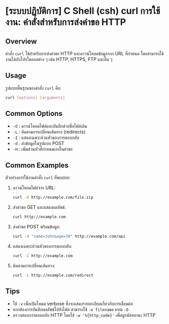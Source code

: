 # [ระบบปฏิบัติการ] C Shell (csh) curl การใช้งาน: คำสั่งสำหรับการส่งคำขอ HTTP

## Overview
คำสั่ง `curl` ใช้สำหรับการส่งคำขอ HTTP และดาวน์โหลดข้อมูลจาก URL ที่กำหนด โดยสามารถใช้งานได้กับโปรโตคอลต่าง ๆ เช่น HTTP, HTTPS, FTP และอื่น ๆ

## Usage
รูปแบบพื้นฐานของคำสั่ง `curl` คือ:

```bash
curl [options] [arguments]
```

## Common Options
- `-O` : ดาวน์โหลดไฟล์และบันทึกด้วยชื่อไฟล์เดิม
- `-L` : ติดตามการเปลี่ยนเส้นทาง (redirects)
- `-I` : แสดงเฉพาะส่วนหัวของการตอบกลับ
- `-d` : ส่งข้อมูลในรูปแบบ POST
- `-H` : เพิ่มส่วนหัวที่กำหนดเองในคำขอ

## Common Examples
ตัวอย่างการใช้งานคำสั่ง `curl` ที่พบบ่อย:

1. ดาวน์โหลดไฟล์จาก URL:
   ```bash
   curl -O http://example.com/file.zip
   ```

2. ส่งคำขอ GET และแสดงผลลัพธ์:
   ```bash
   curl http://example.com
   ```

3. ส่งคำขอ POST พร้อมข้อมูล:
   ```bash
   curl -d "name=John&age=30" http://example.com/api
   ```

4. แสดงเฉพาะส่วนหัวของการตอบกลับ:
   ```bash
   curl -I http://example.com
   ```

5. ติดตามการเปลี่ยนเส้นทาง:
   ```bash
   curl -L http://example.com/redirect
   ```

## Tips
- ใช้ `-v` เพื่อเปิดโหมด verbose ซึ่งจะแสดงรายละเอียดเกี่ยวกับการเชื่อมต่อ
- หากต้องการบันทึกผลลัพธ์ไปยังไฟล์ สามารถใช้ `-o filename` แทน `-O`
- ตรวจสอบการตอบกลับ HTTP โดยใช้ `-w '%{http_code}'` เพื่อดูรหัสสถานะ HTTP